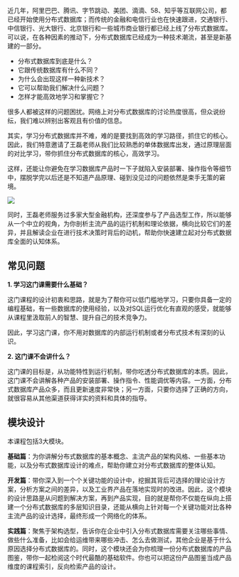 近几年，阿里巴巴、腾讯、字节跳动、美团、滴滴、58、知乎等互联网公司，都已经开始使用分布式数据库；而传统的金融和电信行业也在快速跟进，交通银行、中信银行、光大银行、北京银行和一些城市商业银行都已经上线了分布式数据库。可以说，在各种因素的推动下，分布式数据库已经成为一种技术潮流，甚至是新基建的一部分。

- 分布式数据库到底是什么？
- 它跟传统数据库有什么不同？
- 为什么会出现这样一种新技术？
- 它可以帮助我们解决什么问题？
- 怎样才能高效地学习和掌握它？

很多人都被这样的问题困扰。网络上对分布式数据库的讨论热度很高，但众说纷纭，我们难以辨别出客观且有价值的信息。

其实，学习分布式数据库并不难，难的是要找到高效的学习路径，抓住它的核心。因此，我们特意邀请了王磊老师从我们比较熟悉的单体数据库出发，通过原理层面的对比学习，带你抓住分布式数据库的核心，高效学习。

这样，还能让你避免在学习数据库产品时一下子就陷入安装部署、操作指令等细节中，摆脱学完以后还是不知道产品原理、碰到没见过的问题依然是束手无策的窘境。

![](https://static001.geekbang.org/resource/image/a7/dc/a7dd83b10559c0c8c696d12a813679dc.png)

同时，王磊老师服务过多家大型金融机构，还深度参与了产品选型工作，所以能够从一个中立的视角，为你剖析主流产品的运行机制和理论依据，横向比较它们的差异，并且解读企业在进行技术决策时背后的动机，帮助你快速建立起对分布式数据库全面的认知体系。

## 常见问题

**1\. 学习这门课需要什么基础？**

这门课程的设计初衷和思路，就是为了帮你可以低门槛地学习，只要你具备一定的编程基础，有一些数据库的使用经验，以及对SQL运行优化有直观的感受，就能够从课程里汲取前人的智慧、提升自己的技术竞争力。

因此，学习这门课，你不用对数据库的内部运行机制或者分布式技术有深刻的认识。

**2\. 这门课不会讲什么？**

这门课的目标是，从功能特性到运行机制，带你吃透分布式数据库的本质。因此，这门课不会讲解各种产品的安装部署、操作指令、性能调优等内容。一方面，分布式数据库产品众多，而且更新速度非常快；另一方面，只要你选择了正确的方向，就很容易从其他渠道获得详实的资料和具体的指导。

## 模块设计

本课程包括3大模块。

**基础篇**：为你讲解分布式数据库的基本概念、主流产品的架构风格、一些基本功能，以及分布式数据库设计的难点，帮助你建立对分布式数据库的整体认知。

**开发篇**：带你深入到一个个关键功能的设计中，挖掘其背后可选择的理论设计方案，分析方案之间的差异，以及工业界产品在落地实现时的改进。因此，这个模块的设计思路是从问题到解决方案，再到产品实现，目的就是帮你不仅能在纵向上搭建一个分布式数据库的多层知识目录，还能从横向上针对每一个关键功能对比各种主流产品的设计选择，最终形成一个网络化的体系。

**实践篇**：聚焦于架构选型，告诉你在企业中引入分布式数据库需要关注哪些事情、做些什么准备，比如会给运维带来哪些冲击、怎么去做测试，其他企业是基于什么原因选择分布式数据库的。同时，这个模块还会为你梳理一份分布式数据库的产品图鉴，带你一起检阅这个时代最酷的基础软件。你也可以把这份产品图鉴当成产品维度的课程索引，反向检索产品的设计。
